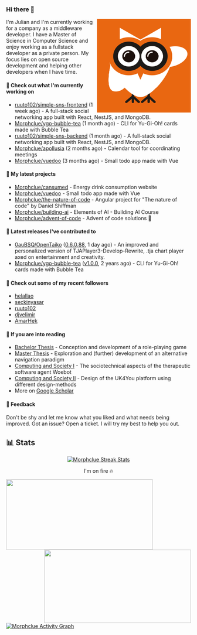 ### Hi there 👋


<img align="right" src="https://github.com/Morphclue/Morphclue/blob/master/assets/animated-logo.gif" alt="Animated Logo" width="256" height="256" />
I'm Julian and I'm currently working for a company as a middleware developer. I have a Master of Science in Computer Science and enjoy working as a fullstack developer as a private person.
My focus lies on open source development and helping other developers when I have time.

#### 👷 Check out what I'm currently working on

- [ruuto102/simple-sns-frontend](https://github.com/ruuto102/simple-sns-frontend) (1 week ago) - A full-stack social networking app built with React, NestJS, and MongoDB.
- [Morphclue/ygo-bubble-tea](https://github.com/Morphclue/ygo-bubble-tea) (1 month ago) - CLI for Yu-Gi-Oh! cards made with Bubble Tea
- [ruuto102/simple-sns-backend](https://github.com/ruuto102/simple-sns-backend) (1 month ago) - A full-stack social networking app built with React, NestJS, and MongoDB.
- [Morphclue/apollusia](https://github.com/Morphclue/apollusia) (2 months ago) - Calendar tool for coordinating meetings
- [Morphclue/vuedoo](https://github.com/Morphclue/vuedoo) (3 months ago) - Small todo app made with Vue

#### 🌱 My latest projects

- [Morphclue/cansumed](https://github.com/Morphclue/cansumed) - Energy drink consumption website
- [Morphclue/vuedoo](https://github.com/Morphclue/vuedoo) - Small todo app made with Vue
- [Morphclue/the-nature-of-code](https://github.com/Morphclue/the-nature-of-code) - Angular project for &#34;The nature of code&#34; by Daniel Shiffman
- [Morphclue/building-ai](https://github.com/Morphclue/building-ai) - Elements of AI - Building AI Course
- [Morphclue/advent-of-code](https://github.com/Morphclue/advent-of-code) - Advent of code solutions 🎄

#### 🔭 Latest releases I've contributed to

- [0auBSQ/OpenTaiko](https://github.com/0auBSQ/OpenTaiko) ([0.6.0.88](https://github.com/0auBSQ/OpenTaiko/releases/tag/0.6.0.88), 1 day ago) - An improved and personalized version of TJAPlayer3-Develop-Rewrite, .tja chart player axed on entertainment and creativity.
- [Morphclue/ygo-bubble-tea](https://github.com/Morphclue/ygo-bubble-tea) ([v1.0.0](https://github.com/Morphclue/ygo-bubble-tea/releases/tag/v1.0.0), 2 years ago) - CLI for Yu-Gi-Oh! cards made with Bubble Tea

#### 👯 Check out some of my recent followers

- [helallao](https://github.com/helallao)
- [seckinyasar](https://github.com/seckinyasar)
- [ruuto102](https://github.com/ruuto102)
- [djvelimir](https://github.com/djvelimir)
- [AmarHek](https://github.com/AmarHek)

#### 📃 If you are into reading
- [Bachelor Thesis](https://github.com/Morphclue/bachelor-thesis) - Conception and development of a role-playing game
- [Master Thesis](https://github.com/Morphclue/master-thesis) - Exploration and (further) development of an alternative navigation paradigm
- [Computing and Society I](https://github.com/Morphclue/computing-and-society) - The sociotechnical aspects of the therapeutic software agent Woebot
- [Computing and Society II](https://github.com/Morphclue/computing-and-society-2) - Design of the UK4You platform using different design-methods
- More on [Google Scholar](https://scholar.google.com/citations?user=vHpStzAAAAAJ&h)

#### 💬 Feedback
Don't be shy and let me know what you liked and what needs being improved. 
Got an issue? Open a ticket. I will try my best to help you out.

## 📊 Stats

<p align="center">
  <a href="https://github.com/DenverCoder1/github-readme-streak-stats">
    <img title="🔥 Streak Stats" alt="Morphclue Streak Stats" src="http://github-readme-streak-stats.herokuapp.com?user=Morphclue&theme=dark"/>
  </a>
  <p align="center">I'm on fire 🔥</p>
</p>


<a href="https://github.com/anuraghazra/github-readme-stats">
  <img align="left" 
  src="https://github-readme-stats.vercel.app/api?username=Morphclue&show_icons=true&theme=dark&count_private=true&icon_color=0075ff&include_all_commits=true&custom_title=Morphclue%27s+GitHub+Stats"
  height="192px" width="400px"/>
</a>
<a href="https://github.com/anuraghazra/github-readme-stats">
  <img align="right" src="https://github-readme-stats.vercel.app/api/wakatime?username=Morphclue&theme=dark&layout=compact&langs_count=10" height="200px" width="400px"/>
</a>



<a href="https://github.com/ashutosh00710/github-readme-activity-graph"><img alt="Morphclue Activity Graph" 
src="https://activity-graph.herokuapp.com/graph?username=Morphclue&bg_color=141414&color=FFFFFF&line=ea8204&point=c3c3c3&hide_border=true" /></a>
